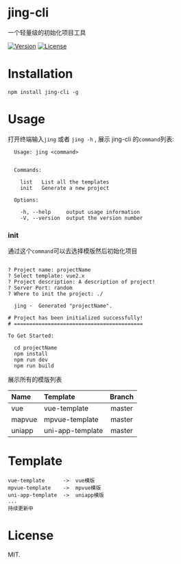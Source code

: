 
# jing-cli
一个轻量级的初始化项目工具

<a href="https://www.npmjs.com/package/jing-cli"><img src="https://img.shields.io/badge/npm-v0.0.3-blue" alt="Version"></a>
<a href="https://www.npmjs.com/package/jing-cli"><img src="https://img.shields.io/badge/license-MIT-green" alt="License"></a>

# Installation
```
npm install jing-cli -g
```

# Usage
打开终端输入`jing` 或者 `jing -h` , 展示 jing-cli 的`command`列表:
```
  Usage: jing <command>


  Commands:

    list   List all the templates
    init   Generate a new project

  Options:

    -h, --help     output usage information
    -V, --version  output the version number
```

### init
通过这个`command`可以去选择模版然后初始化项目
```

? Project name: projectName
? Select template: vue2.x
? Project description: A description of project!
? Server Port: random
? Where to init the project: ./

  jing ·  Generated "projectName".

# Project has been initialized successfully!
# ==========================================

To Get Started:

  cd projectName
  npm install
  npm run dev
  npm run build

```

展示所有的模版列表

| Name    | Template         | Branch |
| :-----  | :--------------- | :----: |
| vue     | vue-template     | master |
| mapvue  | mpvue-template   | master |
| uniapp  | uni-app-template | master |


# Template
```
vue-template      ->  vue模版
mpvue-template    ->  mpvue模版
uni-app-template  ->  uniapp模版
...
持续更新中
```

# License
MIT.









